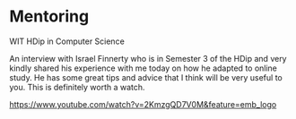 # Mentoring
WIT HDip in Computer Science


An interview with Israel Finnerty who is in Semester 3 of the HDip and very kindly shared his experience with me today on how he adapted to online study. 
He has some great tips and advice that I think will be very useful to you. This is definitely worth a watch.


https://www.youtube.com/watch?v=2KmzgQD7V0M&feature=emb_logo


